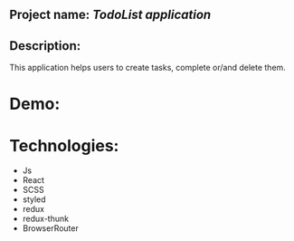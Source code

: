## Project name: *TodoList application*

## Description: 
This application helps users to create tasks, complete or/and delete them.

# Demo:

# Technologies:
- Js
- React
- SCSS
- styled
- redux
- redux-thunk
- BrowserRouter